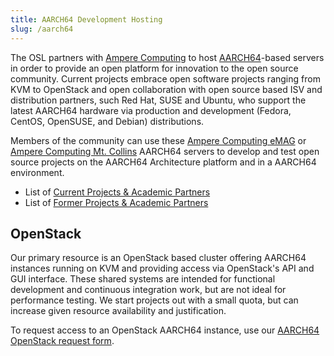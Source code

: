 ```yaml
---
title: AARCH64 Development Hosting
slug: /aarch64
---
```


The OSL partners with [Ampere Computing](http://amperecomputing.com/) to host 
[AARCH64](https://en.wikipedia.org/wiki/ARM_architecture#AArch64)-based servers in order to provide an open platform for
innovation to the open source community. Current projects embrace open software projects ranging from KVM to OpenStack
and open collaboration with open source based ISV and distribution partners, such Red Hat, SUSE and Ubuntu, who support
the latest AARCH64 hardware via production and development (Fedora, CentOS, OpenSUSE, and Debian) distributions.

Members of the community can use these [Ampere Computing eMAG](https://en.wikichip.org/wiki/ampere_computing/emag) or 
[Ampere Computing Mt. Collins](https://amperecomputing.com/systems/altra/2u-mt-collins-2s-sas-3.5)
AARCH64 servers to develop and test open source projects on the AARCH64 Architecture platform and in a AARCH64 environment.

* List of [Current Projects & Academic Partners](/services/aarch64/current-projects)
* List of [Former Projects & Academic Partners](/services/aarch64/former-projects)

OpenStack
---------

Our primary resource is an OpenStack based cluster offering AARCH64 instances running on KVM and providing access via
OpenStack's API and GUI interface. These shared systems are intended for functional development and continuous
integration work, but are not ideal for performance testing. We start projects out with a small quota, but can increase
given resource availability and justification.

To request access to an OpenStack AARCH64 instance, use our [AARCH64 OpenStack request form](/services/aarch64/request_hosting).